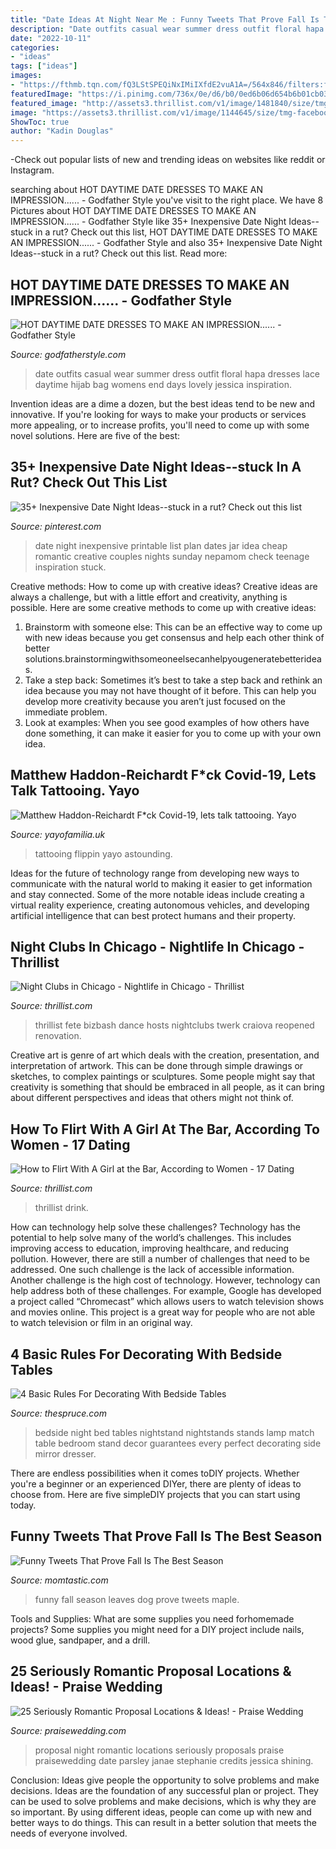 ```yaml
---
title: "Date Ideas At Night Near Me : Funny Tweets That Prove Fall Is The Best Season"
description: "Date outfits casual wear summer dress outfit floral hapa dresses lace daytime hijab bag womens end days lovely jessica inspiration"
date: "2022-10-11"
categories:
- "ideas"
tags: ["ideas"]
images:
- "https://fthmb.tqn.com/fQ3LStSPEQiNxIMiIXfdE2vuA1A=/564x846/filters:fill(auto,1)/0060a0142ca7b3b9869f321801a6dd64-56aedd485f9b58b7d012abdc.jpg"
featuredImage: "https://i.pinimg.com/736x/0e/d6/b0/0ed6b06d654b6b01cb03788471b7922d.jpg"
featured_image: "http://assets3.thrillist.com/v1/image/1481840/size/tmg-article_default_mobile.jpg"
image: "https://assets3.thrillist.com/v1/image/1144645/size/tmg-facebook_social.jpg"
ShowToc: true
author: "Kadin Douglas"
---
```



-Check out popular lists of new and trending ideas on websites like reddit or Instagram.

	

		
searching about HOT DAYTIME DATE DRESSES TO MAKE AN IMPRESSION...... - Godfather Style you've visit to the right place. We have 8 Pictures about HOT DAYTIME DATE DRESSES TO MAKE AN IMPRESSION...... - Godfather Style like 35+ Inexpensive Date Night Ideas--stuck in a rut? Check out this list, HOT DAYTIME DATE DRESSES TO MAKE AN IMPRESSION...... - Godfather Style and also 35+ Inexpensive Date Night Ideas--stuck in a rut? Check out this list. Read more:
		
    
## HOT DAYTIME DATE DRESSES TO MAKE AN IMPRESSION...... - Godfather Style

<img loading=lazy src="http://godfatherstyle.com/wp-content/uploads/2015/10/Lovely-day-Time-Date-Outfits-11.jpg" onerror="this.onerror=null;this.src='https://tse1.mm.bing.net/th?id=OIP.38-6D8MMwLxuEIEzSuJqwwHaLK&amp;pid=15.1';" alt="HOT DAYTIME DATE DRESSES TO MAKE AN IMPRESSION...... - Godfather Style">

_Source: godfatherstyle.com_

>date outfits casual wear summer dress outfit floral hapa dresses lace daytime hijab bag womens end days lovely jessica inspiration. 

	

Invention ideas are a dime a dozen, but the best ideas tend to be new and innovative. If you're looking for ways to make your products or services more appealing, or to increase profits, you'll need to come up with some novel solutions. Here are five of the best: 

    
## 35+ Inexpensive Date Night Ideas--stuck In A Rut? Check Out This List

<img loading=lazy src="https://i.pinimg.com/736x/0e/d6/b0/0ed6b06d654b6b01cb03788471b7922d.jpg" onerror="this.onerror=null;this.src='https://tse3.mm.bing.net/th?id=OIP.tFDNNEIKTq_qDC9Q5WWPfQHaLH&amp;pid=15.1';" alt="35+ Inexpensive Date Night Ideas--stuck in a rut? Check out this list">

_Source: pinterest.com_

>date night inexpensive printable list plan dates jar idea cheap romantic creative couples nights sunday nepamom check teenage inspiration stuck. 

	

Creative methods: How to come up with creative ideas?
Creative ideas are always a challenge, but with a little effort and creativity, anything is possible. Here are some creative methods to come up with creative ideas:
1. Brainstorm with someone else: This can be an effective way to come up with new ideas because you get consensus and help each other think of better solutions.brainstormingwithsomeoneelsecanhelpyougeneratebetterideas.
2. Take a step back: Sometimes it’s best to take a step back and rethink an idea because you may not have thought of it before. This can help you develop more creativity because you aren’t just focused on the immediate problem.
3. Look at examples: When you see good examples of how others have done something, it can make it easier for you to come up with your own idea.

    
## Matthew Haddon-Reichardt F*ck Covid-19, Lets Talk Tattooing. Yayo

<img loading=lazy src="https://cdn.shopify.com/s/files/1/2156/7915/files/84189860_614621562434498_3069345197801340928_n_large.jpg?v=1586010827" onerror="this.onerror=null;this.src='https://tse4.mm.bing.net/th?id=OIP.AINqXPHQofXXJQA4jpV4owAAAA&amp;pid=15.1';" alt="Matthew Haddon-Reichardt F*ck Covid-19, lets talk tattooing. Yayo">

_Source: yayofamilia.uk_

>tattooing flippin yayo astounding. 

	

Ideas for the future of technology range from developing new ways to communicate with the natural world to making it easier to get information and stay connected. Some of the more notable ideas include creating a virtual reality experience, creating autonomous vehicles, and developing artificial intelligence that can best protect humans and their property.

    
## Night Clubs In Chicago - Nightlife In Chicago - Thrillist

<img loading=lazy src="https://assets3.thrillist.com/v1/image/1144645/size/tmg-facebook_social.jpg" onerror="this.onerror=null;this.src='https://tse4.mm.bing.net/th?id=OIP.T7VyIZ0ZWz7oHj58Ex8h3QHaEu&amp;pid=15.1';" alt="Night Clubs in Chicago - Nightlife in Chicago - Thrillist">

_Source: thrillist.com_

>thrillist fete bizbash dance hosts nightclubs twerk craiova reopened renovation. 

	

Creative art is genre of art which deals with the creation, presentation, and interpretation of artwork. This can be done through simple drawings or sketches, to complex paintings or sculptures. Some people might say that creativity is something that should be embraced in all people, as it can bring about different perspectives and ideas that others might not think of.

    
## How To Flirt With A Girl At The Bar, According To Women - 17 Dating

<img loading=lazy src="http://assets3.thrillist.com/v1/image/1481840/size/tmg-article_default_mobile.jpg" onerror="this.onerror=null;this.src='https://tse3.mm.bing.net/th?id=OIP.eD7F8boHGY8CiZlMs4-SbAHaFA&amp;pid=15.1';" alt="How to Flirt With A Girl at the Bar, According to Women - 17 Dating">

_Source: thrillist.com_

>thrillist drink. 

	

How can technology help solve these challenges?
Technology has the potential to help solve many of the world’s challenges. This includes improving access to education, improving healthcare, and reducing pollution. However, there are still a number of challenges that need to be addressed. One such challenge is the lack of accessible information. Another challenge is the high cost of technology. However, technology can help address both of these challenges. For example, Google has developed a project called “Chromecast” which allows users to watch television shows and movies online. This project is a great way for people who are not able to watch television or film in an original way.

    
## 4 Basic Rules For Decorating With Bedside Tables

<img loading=lazy src="https://fthmb.tqn.com/fQ3LStSPEQiNxIMiIXfdE2vuA1A=/564x846/filters:fill(auto,1)/0060a0142ca7b3b9869f321801a6dd64-56aedd485f9b58b7d012abdc.jpg" onerror="this.onerror=null;this.src='https://tse1.mm.bing.net/th?id=OIP.UYzbOuaGesoPe0k1ISkWBwHaLH&amp;pid=15.1';" alt="4 Basic Rules For Decorating With Bedside Tables">

_Source: thespruce.com_

>bedside night bed tables nightstand nightstands stands lamp match table bedroom stand decor guarantees every perfect decorating side mirror dresser. 

	

There are endless possibilities when it comes toDIY projects. Whether you're a beginner or an experienced DIYer, there are plenty of ideas to choose from. Here are five simpleDIY projects that you can start using today.

    
## Funny Tweets That Prove Fall Is The Best Season

<img loading=lazy src="https://www.momtastic.com/assets/uploads/2018/09/GettyImages-136346863.jpg" onerror="this.onerror=null;this.src='https://tse2.mm.bing.net/th?id=OIP.8FHSFoYf0RVTyXGcc03RowHaE8&amp;pid=15.1';" alt="Funny Tweets That Prove Fall Is The Best Season">

_Source: momtastic.com_

>funny fall season leaves dog prove tweets maple. 

	

Tools and Supplies: What are some supplies you need forhomemade projects?
Some supplies you might need for a DIY project include nails, wood glue, sandpaper, and a drill.

    
## 25 Seriously Romantic Proposal Locations &amp; Ideas! - Praise Wedding

<img loading=lazy src="http://www.praisewedding.com/wp-content/uploads/2014/12/proposal2-night.jpg" onerror="this.onerror=null;this.src='https://tse2.mm.bing.net/th?id=OIP.KFiKXkEYZByPdDxIgiP2YwHaPV&amp;pid=15.1';" alt="25 Seriously Romantic Proposal Locations &amp; Ideas! - Praise Wedding">

_Source: praisewedding.com_

>proposal night romantic locations seriously proposals praise praisewedding date parsley janae stephanie credits jessica shining. 

	

Conclusion: Ideas give people the opportunity to solve problems and make decisions.
Ideas are the foundation of any successful plan or project. They can be used to solve problems and make decisions, which is why they are so important. By using different ideas, people can come up with new and better ways to do things. This can result in a better solution that meets the needs of everyone involved.

